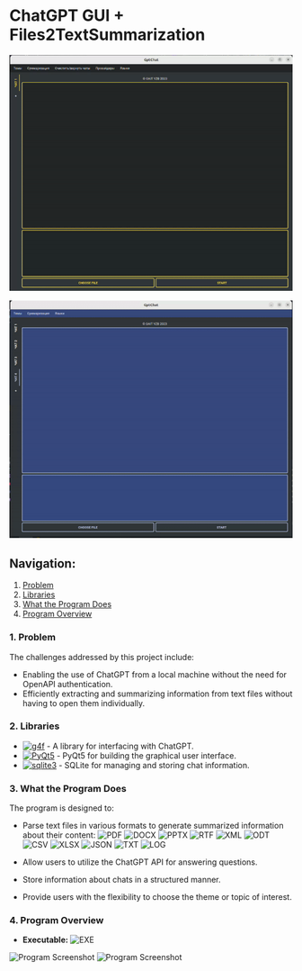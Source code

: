 # ChatGPT GUI + Files2TextSummarization

![Пример GIF](static/new_example.gif)

![Пример GIF](static/work_app.gif)

## Navigation:

1. [Problem](#problem)
2. [Libraries](#libraries)
3. [What the Program Does](#what-the-program-does)
4. [Program Overview](#program-overview)

### 1. Problem <a name="problem"></a>
The challenges addressed by this project include:
- Enabling the use of ChatGPT from a local machine without the need for OpenAPI authentication.
- Efficiently extracting and summarizing information from text files without having to open them individually.

### 2. Libraries <a name="libraries"></a>
- [![g4f](https://img.shields.io/badge/g4f-black?style=for-the-badge&logo=openAI&logoColor=white)]("https://pypi.org/project/g4f/") - A library for interfacing with ChatGPT.
- [![PyQt5](https://img.shields.io/badge/pyqt5-red?style=for-the-badge&logo=qt&logoColor=white)]("https://pypi.org/project/PyQt5") - PyQt5 for building the graphical user interface.
- [![sqlite3](https://img.shields.io/badge/sqlite3-gold?style=for-the-badge&logo=sqlite&logoColor=black)](https://www.sqlite.org/index.html) - SQLite for managing and storing chat information.

### 3. What the Program Does <a name="what-the-program-does"></a>
The program is designed to:
- Parse text files in various formats to generate summarized information about their content:
![PDF](https://img.shields.io/badge/PDF-Informational?style=flat&logo=adobe&logoColor=white&color=red)
![DOCX](https://img.shields.io/badge/DOCX-Informational?style=flat&logo=microsoft-word&logoColor=white&color=blue)
![PPTX](https://img.shields.io/badge/PPTX-Informational?style=flat&logo=microsoft-powerpoint&logoColor=white&color=orange)
![RTF](https://img.shields.io/badge/RTF-Informational?style=flat&logo=adobe&logoColor=white&color=green)
![XML](https://img.shields.io/badge/XML-Informational?style=flat&logo=w3c&logoColor=white&color=blue)
![ODT](https://img.shields.io/badge/ODT-Informational?style=flat&logo=libreoffice&logoColor=white&color=blue)
![CSV](https://img.shields.io/badge/CSV-Informational?style=flat&logo=microsoft-excel&logoColor=white&color=green)
![XLSX](https://img.shields.io/badge/XLSX-Informational?style=flat&logo=microsoft-excel&logoColor=white&color=green)
![JSON](https://img.shields.io/badge/JSON-Informational?style=flat&logo=json&logoColor=white&color=orange)
![TXT](https://img.shields.io/badge/TXT-Informational?style=flat&logo=ascii&logoColor=white&color=white)
![LOG](https://img.shields.io/badge/LOG-Informational?style=flat&logo=ascii&logoColor=white&color=black)

- Allow users to utilize the ChatGPT API for answering questions.
- Store information about chats in a structured manner.
- Provide users with the flexibility to choose the theme or topic of interest.

### 4. Program Overview <a name="program-overview"></a>

- **Executable:** ![EXE](https://img.shields.io/badge/EXE-black?style=for-the-badge&logo=windows&logoColor=white)
  
![Program Screenshot](https://github.com/socloseeee/FileParserChatGPT/assets/65871712/1f6ac797-97e1-4cbb-964b-113c4c154e9c)
![Program Screenshot](https://github.com/socloseeee/FileParserChatGPT/assets/65871712/2b5429eb-276f-4ba1-967c-16ebe0b20b29)
